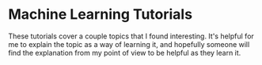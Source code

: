 # Machine Learning Tutorials
These tutorials cover a couple topics that I found interesting. It's helpful for me to explain the topic as a way of learning it, and hopefully someone will find the explanation from my point of view to be helpful as they learn it.
